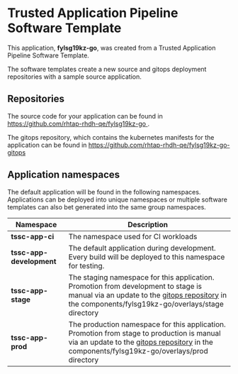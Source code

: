# Trusted Application Pipeline Software Template

This application, **fylsg19kz-go**, was created from a Trusted Application Pipeline Software Template.

The software templates create a new source and gitops deployment repositories with a sample source application. 

## Repositories

The source code for your application can be found in [https://github.com/rhtap-rhdh-qe/fylsg19kz-go ](https://github.com/rhtap-rhdh-qe/fylsg19kz-go ).
 
The gitops repository, which contains the kubernetes manifests for the application can be found in 
[https://github.com/rhtap-rhdh-qe/fylsg19kz-go-gitops ](https://github.com/rhtap-rhdh-qe/fylsg19kz-go-gitops ) 

## Application namespaces 

The default application will be found in the following namespaces. Applications can be deployed into unique namespaces or multiple software templates can also bet generated into the same group namespaces.  

|  Namespace   |  Description   |  
| -------- | -------- |
| **tssc-app-ci** | The namespace used for CI workloads |
| **tssc-app-development** | The default application during development. Every build will be deployed to this namespace for testing. |
| **tssc-app-stage** | The staging namespace for this application. Promotion from development to stage is manual via an update to the [gitops repository](https://github.com/rhtap-rhdh-qe/fylsg19kz-go-gitops ) in the components/fylsg19kz-go/overlays/stage directory |
| **tssc-app-prod** | The production namespace for this application. Promotion from stage to production is manual via an update to the [gitops repository](https://github.com/rhtap-rhdh-qe/fylsg19kz-go-gitops ) in the components/fylsg19kz-go/overlays/prod directory |